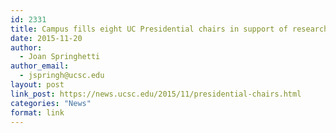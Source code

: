 ```yaml
---
id: 2331
title: Campus fills eight UC Presidential chairs in support of research mission
date: 2015-11-20
author:
  - Joan Springhetti
author_email:
  - jspringh@ucsc.edu
layout: post
link_post: https://news.ucsc.edu/2015/11/presidential-chairs.html
categories: "News"
format: link
---
```

